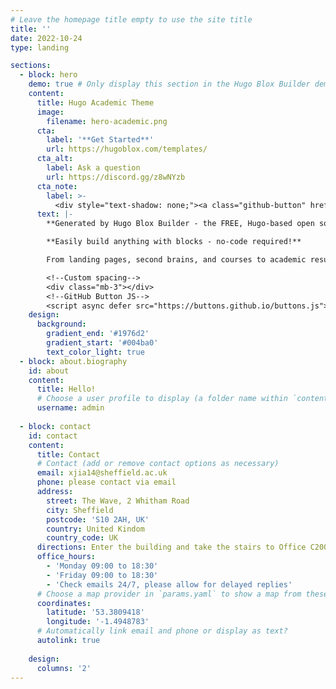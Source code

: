 ```yaml
---
# Leave the homepage title empty to use the site title
title: ''
date: 2022-10-24
type: landing

sections:
  - block: hero
    demo: true # Only display this section in the Hugo Blox Builder demo site
    content:
      title: Hugo Academic Theme
      image:
        filename: hero-academic.png
      cta:
        label: '**Get Started**'
        url: https://hugoblox.com/templates/
      cta_alt:
        label: Ask a question
        url: https://discord.gg/z8wNYzb
      cta_note:
        label: >-
          <div style="text-shadow: none;"><a class="github-button" href="https://github.com/HugoBlox/hugo-blox-builder" data-icon="octicon-star" data-size="large" data-show-count="true" aria-label="Star">Star Hugo Blox Builder</a></div><div style="text-shadow: none;"><a class="github-button" href="https://github.com/HugoBlox/theme-academic-cv" data-icon="octicon-star" data-size="large" data-show-count="true" aria-label="Star">Star the Academic template</a></div>
      text: |-
        **Generated by Hugo Blox Builder - the FREE, Hugo-based open source website builder trusted by 500,000+ sites.**

        **Easily build anything with blocks - no-code required!**

        From landing pages, second brains, and courses to academic resumés, conferences, and tech blogs.

        <!--Custom spacing-->
        <div class="mb-3"></div>
        <!--GitHub Button JS-->
        <script async defer src="https://buttons.github.io/buttons.js"></script>
    design:
      background:
        gradient_end: '#1976d2'
        gradient_start: '#004ba0'
        text_color_light: true
  - block: about.biography
    id: about
    content:
      title: Hello!
      # Choose a user profile to display (a folder name within `content/authors/`)
      username: admin
 
  - block: contact
    id: contact
    content:
      title: Contact
      # Contact (add or remove contact options as necessary)
      email: xjia14@sheffield.ac.uk
      phone: please contact via email
      address:
        street: The Wave, 2 Whitham Road
        city: Sheffield
        postcode: 'S10 2AH, UK'
        country: United Kindom
        country_code: UK
      directions: Enter the building and take the stairs to Office C200 on Floor C
      office_hours:
        - 'Monday 09:00 to 18:30'
        - 'Friday 09:00 to 18:30'
        - 'Check emails 24/7, please allow for delayed replies'
      # Choose a map provider in `params.yaml` to show a map from these coordinates
      coordinates:
        latitude: '53.3809418'
        longitude: '-1.4948783'  
      # Automatically link email and phone or display as text?
      autolink: true
      
    design:
      columns: '2'
---
```


